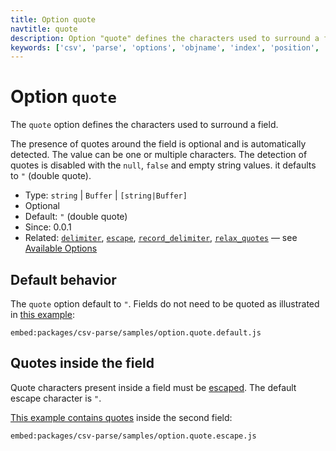 ```yaml
---
title: Option quote
navtitle: quote
description: Option "quote" defines the characters used to surround a field.
keywords: ['csv', 'parse', 'options', 'objname', 'index', 'position', 'name', 'field']
---
```


# Option `quote`

The `quote` option defines the characters used to surround a field.

The presence of quotes around the field is optional and is automatically detected. The value can be one or multiple characters. The detection of quotes is disabled with the `null`, `false` and empty string values. it defaults to `"` (double quote).

* Type: `string` | `Buffer` | `[string|Buffer]`
* Optional
* Default: `"` (double quote)
* Since: 0.0.1
* Related: [`delimiter`](/parse/options/delimiter/), [`escape`](/parse/options/escape/), [`record_delimiter`](/parse/options/record_delimiter/), [`relax_quotes`](/parse/options/relax_quotes/) &mdash; see [Available Options](/parse/options/#available-options)

## Default behavior

The `quote` option default to `"`. Fields do not need to be quoted as illustrated in [this example](https://github.com/adaltas/node-csv/blob/master/packages/csv-parse/samples/option.quote.default.js):

`embed:packages/csv-parse/samples/option.quote.default.js`

## Quotes inside the field

Quote characters present inside a field must be [escaped](/parse/options/escape/). The default escape character is `"`.

[This example contains quotes](https://github.com/adaltas/node-csv/blob/master/packages/csv-parse/samples/option.quote.escape.js) inside the second field:

`embed:packages/csv-parse/samples/option.quote.escape.js`

